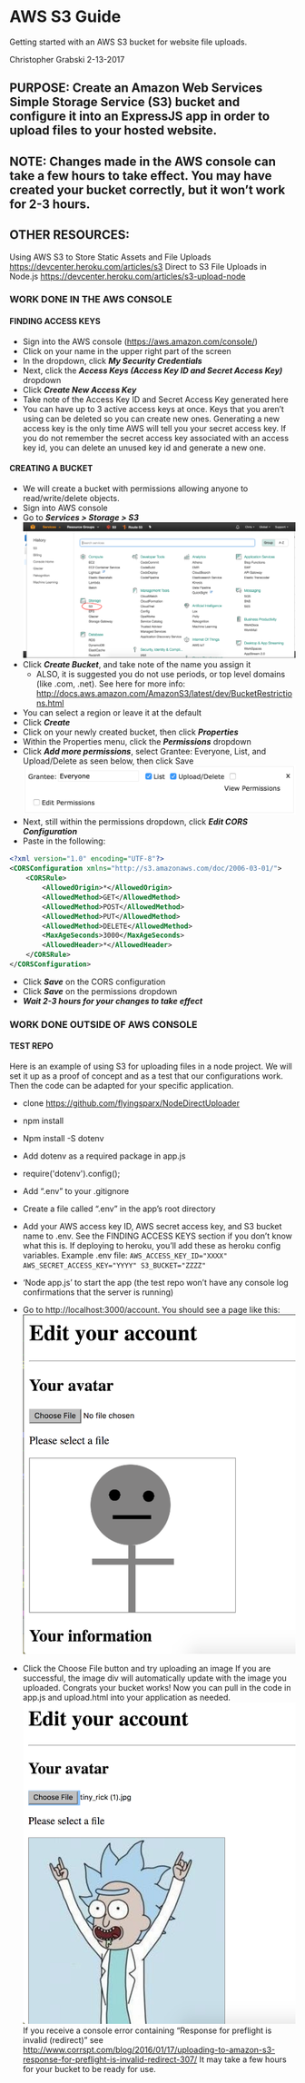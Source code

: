 # AWS S3 Guide
Getting started with an AWS S3 bucket for website file uploads.

Christopher Grabski
2-13-2017

## PURPOSE: Create an Amazon Web Services Simple Storage Service (S3) bucket and configure it into an ExpressJS app in order to upload files to your hosted website.

## NOTE: Changes made in the AWS console can take a few hours to take effect. You may have created your bucket correctly, but it won’t work for 2-3 hours.

## OTHER RESOURCES:
Using AWS S3 to Store Static Assets and File Uploads
https://devcenter.heroku.com/articles/s3
Direct to S3 File Uploads in Node.js
https://devcenter.heroku.com/articles/s3-upload-node



### WORK DONE IN THE AWS CONSOLE

#### FINDING ACCESS KEYS
  - Sign into the AWS console (https://aws.amazon.com/console/)
  - Click on your name in the upper right part of the screen
  - In the dropdown, click ***My Security Credentials***
  - Next, click the ***Access Keys (Access Key ID and Secret Access Key)*** dropdown
  - Click ***Create New Access Key***
  - Take note of the Access Key ID and Secret Access Key generated here
  - You can have up to 3 active access keys at once. Keys that you aren’t using can be deleted so you can create new ones.      Generating a new access key is the only time AWS will tell you your secret access key. If you do not remember the secret access key associated with an access key id, you can delete an unused key id and generate a new one.



#### CREATING A BUCKET
  - We will create a bucket with permissions allowing anyone to read/write/delete objects.
  - Sign into AWS console
  - Go to ***Services > Storage > S3***
![alt aws menu](images/aws_menu.png)
  - Click ***Create Bucket***, and take note of the name you assign it
    - ALSO, it is suggested you do not use periods, or top level domains (like .com, .net). See here for more info: http://docs.aws.amazon.com/AmazonS3/latest/dev/BucketRestrictions.html
  - You can select a region or leave it at the default
  - Click ***Create***
  - Click on your newly created bucket, then click ***Properties***
  - Within the Properties menu, click the ***Permissions*** dropdown
  - Click ***Add more permissions***, select Grantee: Everyone, List, and Upload/Delete as seen below, then click Save
![alt permissions](images/permissions.png)
  - Next, still within the permissions dropdown, click ***Edit CORS Configuration***
  - Paste in the following:
```xml
<?xml version="1.0" encoding="UTF-8"?>
<CORSConfiguration xmlns="http://s3.amazonaws.com/doc/2006-03-01/">
    <CORSRule>
        <AllowedOrigin>*</AllowedOrigin>
        <AllowedMethod>GET</AllowedMethod>
        <AllowedMethod>POST</AllowedMethod>
        <AllowedMethod>PUT</AllowedMethod>
        <AllowedMethod>DELETE</AllowedMethod>
        <MaxAgeSeconds>3000</MaxAgeSeconds>
        <AllowedHeader>*</AllowedHeader>
    </CORSRule>
</CORSConfiguration>
```
  - Click ***Save*** on the CORS configuration
  - Click ***Save*** on the permissions dropdown
  - ***Wait 2-3 hours for your changes to take effect***



### WORK DONE OUTSIDE OF AWS CONSOLE

#### TEST REPO
Here is an example of using S3 for uploading files in a node project. We will set it up as a proof of concept and as a test that our configurations work. Then the code can be adapted for your specific application.
  - clone https://github.com/flyingsparx/NodeDirectUploader
  - npm install
  - Npm install -S dotenv
  - Add dotenv as a required package in app.js
  - require('dotenv').config();
  - Add “.env” to your .gitignore
  - Create a file called “.env” in the app’s root directory
  - Add your AWS access key ID, AWS secret access key, and S3 bucket name to .env. See the FINDING ACCESS KEYS section if you don’t know what this is. If deploying to heroku, you’ll add these as heroku config variables. Example .env file:
`AWS_ACCESS_KEY_ID="XXXX"
AWS_SECRET_ACCESS_KEY="YYYY"
S3_BUCKET="ZZZZ"`

  - ‘Node app.js’ to start the app (the test repo won’t have any console log confirmations that the server is running)
  - Go to http://localhost:3000/account. You should see a page like this:
![alt avatar1](images/avatar1.png)
  - Click the Choose File button and try uploading an image
If you are successful, the image div will automatically update with the image you uploaded. Congrats your bucket works! Now you can pull in the code in app.js and upload.html into your application as needed.
![alt avatar2](images/avatar2.png)
If you receive a console error containing “Response for preflight is invalid (redirect)” see http://www.corrspt.com/blog/2016/01/17/uploading-to-amazon-s3-response-for-preflight-is-invalid-redirect-307/
It may take a few hours for your bucket to be ready for use.
